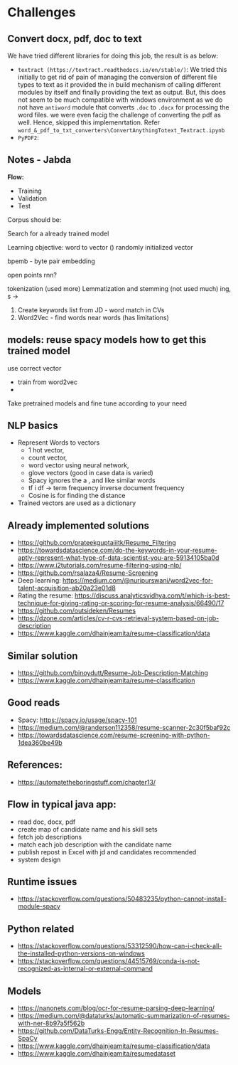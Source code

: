 # Challenges

## Convert docx, pdf, doc to text
We have tried different libraries for doing this job, the result is as below:  

  - `textract (https://textract.readthedocs.io/en/stable/)`: We tried this initially to get rid of pain of managing the conversion of different file types to text as it provided the in build mechanism of calling different modules by itself and finally providing the text as output. But, this does not seem to be much compatible with windows environment as we do not have `antiword` module that converts `.doc` to `.docx` for processing the word files. we were even facig the challenge of converting the pdf as well. Hence, skipped this implemenrtation. Refer `word_&_pdf_to_txt_converters\ConvertAnythingTotext_Textract.ipynb` 
  - `PyPDF2`: 




## Notes - Jabda

**Flow:**  
 - Training
 - Validation
 - Test

Corpus should be:

Search for a already trained model

Learning objective:
word to vector () randomly initialized vector


bpemb - byte pair embedding

open points
rnn?

tokenization (used more)
Lemmatization and stemming (not used much)
ing, s -> 

1. Create keywords list from JD - word match in CVs
2. Word2Vec - find words near words (has limitations)

models:
reuse spacy models
how to get this trained model
 - 

use correct vector
 - train from word2vec
 -

Take pretrained models
and fine tune according to your need

## NLP basics

 - Represent Words to vectors 
   - 1 hot vector, 
   - count vector, 
   - word vector using neural network, 
   - glove vectors (good in case data is varied)
   - Spacy ignores the a , and like similar words
   - tf i df -> term frequency inverse document frequency
   - Cosine is for finding the distance
 - Trained vectors are used as a dictionary

## Already implemented solutions
 - https://github.com/prateekguptaiiitk/Resume_Filtering
 - https://towardsdatascience.com/do-the-keywords-in-your-resume-aptly-represent-what-type-of-data-scientist-you-are-59134105ba0d
 - https://www.i2tutorials.com/resume-filtering-using-nlp/
 - https://github.com/rsalaza4/Resume-Screening
 - Deep learning: https://medium.com/@nuripurswani/word2vec-for-talent-acquisition-ab20a23e01d8
 - Rating the resume: https://discuss.analyticsvidhya.com/t/which-is-best-technique-for-giving-rating-or-scoring-for-resume-analysis/66490/17
 - https://github.com/outsideken/Resumes
 - https://dzone.com/articles/cv-r-cvs-retrieval-system-based-on-job-description
 - https://www.kaggle.com/dhainjeamita/resume-classification/data

## Similar solution
 - https://github.com/binoydutt/Resume-Job-Description-Matching
 - https://www.kaggle.com/dhainjeamita/resume-classification

## Good reads
 - Spacy: https://spacy.io/usage/spacy-101
 - https://medium.com/@randerson112358/resume-scanner-2c30f5baf92c
 - https://towardsdatascience.com/resume-screening-with-python-1dea360be49b
 
## References:
 - https://automatetheboringstuff.com/chapter13/
 
## Flow in typical java app:

 - read doc, docx, pdf
 - create map of candidate name and his skill sets
 - fetch job descriptions
 - match each job description with the candidate name
 - publish repost in Excel with jd and candidates recommended
 - system design

## Runtime issues

 - https://stackoverflow.com/questions/50483235/python-cannot-install-module-spacy

## Python related

 - https://stackoverflow.com/questions/53312590/how-can-i-check-all-the-installed-python-versions-on-windows
 - https://stackoverflow.com/questions/44515769/conda-is-not-recognized-as-internal-or-external-command

## Models
 - https://nanonets.com/blog/ocr-for-resume-parsing-deep-learning/
 - https://medium.com/@dataturks/automatic-summarization-of-resumes-with-ner-8b97a5f562b
 - https://github.com/DataTurks-Engg/Entity-Recognition-In-Resumes-SpaCy
 - https://www.kaggle.com/dhainjeamita/resume-classification/data
 - https://www.kaggle.com/dhainjeamita/resumedataset
